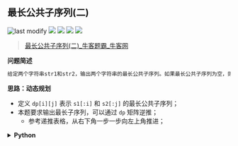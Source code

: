 ## 最长公共子序列(二)
<!--START_SECTION:badge-->

![last modify](https://img.shields.io/static/v1?label=last%20modify&message=2025-07-08%2016%3A53%3A13&label_color=gray&color=thistle&style=flat-square)
[![](https://img.shields.io/static/v1?label=&message=%E4%B8%AD%E7%AD%89&label_color=gray&color=yellow&style=flat-square)](../../../README.md#中等)
[![](https://img.shields.io/static/v1?label=&message=%E7%89%9B%E5%AE%A2&label_color=gray&color=green&style=flat-square)](../../../README.md#牛客)
[![](https://img.shields.io/static/v1?label=&message=%E5%8A%A8%E6%80%81%E8%A7%84%E5%88%92&label_color=gray&color=blue&style=flat-square)](../../../README.md#动态规划)
[![](https://img.shields.io/static/v1?label=&message=%E7%BB%8F%E5%85%B8&label_color=gray&color=blue&style=flat-square)](../../../README.md#经典)

<!--END_SECTION:badge-->
<!--info
tags: [动态规划, 经典]
source: 牛客
level: 中等
number: '0092'
name: 最长公共子序列(二)
companies: []
-->

> [最长公共子序列(二)_牛客题霸_牛客网](https://www.nowcoder.com/practice/6d29638c85bb4ffd80c020fe244baf11)

<summary><b>问题简述</b></summary>

```txt
给定两个字符串str1和str2，输出两个字符串的最长公共子序列。如果最长公共子序列为空，则返回"-1"。目前给出的数据，仅仅会存在一个最长的公共子序列。
```

<!-- 
<details><summary><b>详细描述</b></summary>

```txt
```

</details>
-->


<!-- <div align="center"><img src="../../../_assets/xxx.png" height="300" /></div> -->

<summary><b>思路：动态规划</b></summary>

- 定义 `dp[i][j]` 表示 `s1[:i]` 和 `s2[:j]` 的最长公共子序列；
- 本题要求输出最长子序列，可以通过 `dp` 矩阵逆推；
    - 参考递推表格，从右下角一步一步向左上角推进；

<details><summary><b>Python</b></summary>

```python
class Solution:
    def LCS(self , s1: str, s2: str) -> str:
        
        m, n = len(s1), len(s2)
        dp = [[0] * (n + 1) for _ in range(m + 1)]
        
        for i in range(1, m + 1):
            for j in range(1, n + 1):
                # r1 = dp[i - 1][j]
                # r2 = dp[i][j - 1]
                # r3 = dp[i - 1][j - 1] + int(s1[i - 1] == s2[j - 1])
                # dp[i][j] = max(r1, r2, r3)
                
                # 推荐下面的写法
                # 表明 dp[i - 1][j] 和 dp[i][j - 1] 至多比 dp[i][j - 1] 大 1
                if s1[i - 1] == s2[j - 1]:
                    dp[i][j] = dp[i - 1][j - 1] + 1
                else:
                    dp[i][j] = max(dp[i - 1][j], dp[i][j - 1])
        
        ret = []
        i, j = m, n
        while i > 0 and j > 0:
            if s1[i - 1] == s2[j - 1]:
                ret.append(s1[i - 1])
                i -= 1
                j -= 1
            else: 
                # 因为题目说明只有一个解，所以其实不会存在 dp[i - 1][j] == dp[i][j - 1] 的情况；
                # 换言之，如果存在 dp[i - 1][j] == dp[i][j - 1]，即有多组解；
                if dp[i - 1][j] > dp[i][j - 1]:  
                    i -= 1
                else:
                    j -= 1
        
        ret = ''.join(ret[::-1])  # 逆序
        return ret if ret else '-1'
```

</details>

